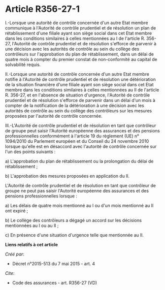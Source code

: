 # Article R356-27-1

I.-Lorsque une autorité de contrôle concernée d'un autre Etat membre communique à l'Autorité de contrôle prudentiel et de
résolution un plan de rétablissement d'une filiale ayant son siège social dans cet Etat membre dans les conditions similaires
à celles mentionnées au I de l'article R. 356-27, l'Autorité de contrôle prudentiel et de résolution s'efforce de parvenir à
une décision avec les autorités de contrôle au sein du collège des contrôleurs sur l'approbation du plan de rétablissement,
dans un délai de quatre mois à compter du premier constat de non-conformité au capital de solvabilité requis. 

II.-Lorsque une autorité de contrôle concernée d'un autre Etat membre notifie à l'Autorité de contrôle prudentiel et de
résolution une détérioration de la situation financière d'une filiale ayant son siège social dans cet Etat membre dans les
conditions similaires à celles mentionnées au II de l'article R. 356-27, et en l'absence de situation d'urgence, l'Autorité
de contrôle prudentiel et de résolution s'efforce de parvenir dans un délai d'un mois à compter de la notification de la
détérioration à une décision avec les autorités de contrôle au sein du collège des contrôleurs sur les mesures proposées par
l'autorité de contrôle concernée. 

III.-L'Autorité de contrôle prudentiel et de résolution en tant que contrôleur de groupe peut saisir l'Autorité européenne
des assurances et des pensions professionnelles conformément à l'article 19 du règlement (UE) n° 1094/2010 du Parlement
européen et du Conseil du 24 novembre 2010 lorsque qu'elle est en désaccord avec l'autorité de contrôle concernée sur l'un
des points suivants : 

a) L'approbation du plan de rétablissement ou la prolongation du délai de rétablissement ; 

b) L'approbation des mesures proposées en application du II. 

L'Autorité de contrôle prudentiel et de résolution en tant que contrôleur de groupe ne peut pas saisir l'Autorité européenne
des assurances et des pensions professionnelles lorsque : 

a) Les délais de quatre mois mentionné au I ou d'un mois mentionné au II ont expiré ; 

b) Le collège des contrôleurs a dégagé un accord sur les décisions mentionnées au I ou au II ; 

c) En présence d'une situation d'urgence telle que mentionnée au II.

**Liens relatifs à cet article**

_Créé par_:

  - Décret n°2015-513 du 7 mai 2015 - art. 4

_Cite_:

  - Code des assurances - art. R356-27 (VD)
